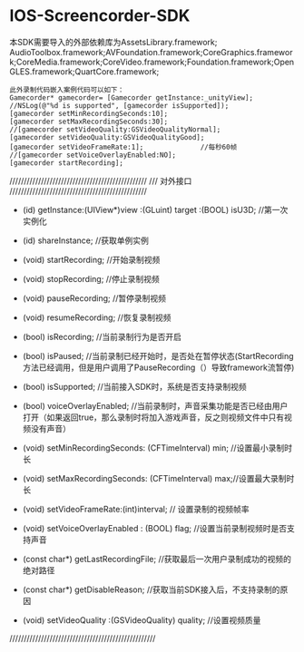 # IOS-Screencorder-SDK

   本SDK需要导入的外部依赖库为AssetsLibrary.framework;
   AudioToolbox.framework;AVFoundation.framework;CoreGraphics.framework;CoreMedia.framework;CoreVideo.framework;Foundation.framework;OpenGLES.framework;QuartCore.framework;
    
    此外录制代码嵌入案例代码可以如下：
    Gamecorder* gamecorder= [Gamecorder getInstance:_unityView];
    //NSLog(@"%d is supported", [gamecorder isSupported]);
    [gamecorder setMinRecordingSeconds:10];
    [gamecorder setMaxRecordingSeconds:30];   
    //[gamecorder setVideoQuality:GSVideoQualityNormal];
    [gamecorder setVideoQuality:GSVideoQualityGood];
    [gamecorder setVideoFrameRate:1];              //每秒60帧
    //[gamecorder setVoiceOverlayEnabled:NO];
    [gamecorder startRecording];


////////////////////////////////////////////////
///              对外接口
////////////////////////////////////////////////
+ (id) getInstance:(UIView*)view :(GLuint) target :(BOOL) isU3D; //第一次实例化

+ (id) shareInstance;     //获取单例实例

- (void) startRecording;  //开始录制视频

- (void) stopRecording;  //停止录制视频

- (void) pauseRecording; //暂停录制视频

- (void) resumeRecording; //恢复录制视频

- (bool) isRecording;          //当前录制行为是否开启

- (bool) isPaused; //当前录制已经开始时，是否处在暂停状态(StartRecording 方法已经调用，但是用户调用了PauseRecording（）导致framework流暂停)

- (bool) isSupported; //当前接入SDK时，系统是否支持录制视频

- (bool) voiceOverlayEnabled; //当前录制时，声音采集功能是否已经由用户打开（如果返回true，那么录制时将加入游戏声音，反之则视频文件中只有视频没有声音）

- (void) setMinRecordingSeconds: (CFTimeInterval) min; //设置最小录制时长

- (void) setMaxRecordingSeconds: (CFTimeInterval) max;//设置最大录制时长

- (void) setVideoFrameRate:(int)interval; // 设置录制的视频帧率

- (void) setVoiceOverlayEnabled : (BOOL) flag; //设置当前录制视频时是否支持声音

- (const char*) getLastRecordingFile; //获取最后一次用户录制成功的视频的绝对路径

- (const char*) getDisableReason; //获取当前SDK接入后，不支持录制的原因

- (void) setVideoQuality :(GSVideoQuality) quality; //设置视频质量

///////////////////////////////////////////////////

